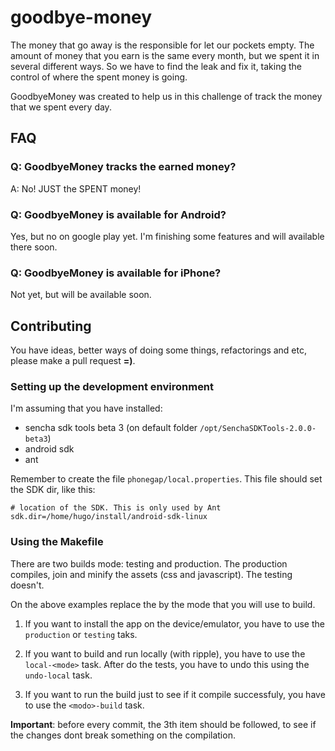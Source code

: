 # goodbye-money

The money that go away is the responsible for let our pockets empty. The amount
of money that you earn is the same every month, but we spent it in several
different ways. So we have to find the leak and fix it, taking the control of
where the spent money is going.

GoodbyeMoney was created to help us in this challenge of track the money that we
spent every day.

## FAQ

### Q: GoodbyeMoney tracks the earned money?

A: No! JUST the SPENT money!

### Q: GoodbyeMoney is available for Android?

Yes, but no on google play yet. I'm finishing some features and will available
there soon.

### Q: GoodbyeMoney is available for iPhone?

Not yet, but will be available soon.


## Contributing

You have ideas, better ways of doing some things, refactorings and etc, please
make a pull request **=)**.

### Setting up the development environment

I'm assuming that you have installed:

- sencha sdk tools beta 3 (on default folder `/opt/SenchaSDKTools-2.0.0-beta3`)
- android sdk
- ant

Remember to create the file `phonegap/local.properties`. This file should set
the SDK dir, like this:

    # location of the SDK. This is only used by Ant
    sdk.dir=/home/hugo/install/android-sdk-linux

### Using the Makefile

There are two builds mode: testing and production. The production compiles, join and minify the assets (css and javascript). The testing doesn't.

On the above examples replace the **<mode>** by the mode that you will use to build.

1. If you want to install the app on the device/emulator, you have to use the `production` or `testing` taks.

2. If you want to build and run locally (with ripple), you have to use the `local-<mode>` task. After do the tests, you have to undo this using the `undo-local` task.

3. If you want to run the build just to see if it compile successfuly, you have to use the `<modo>-build` task.

**Important**: before every commit, the 3th item should be followed, to see if the changes dont break something on the compilation.